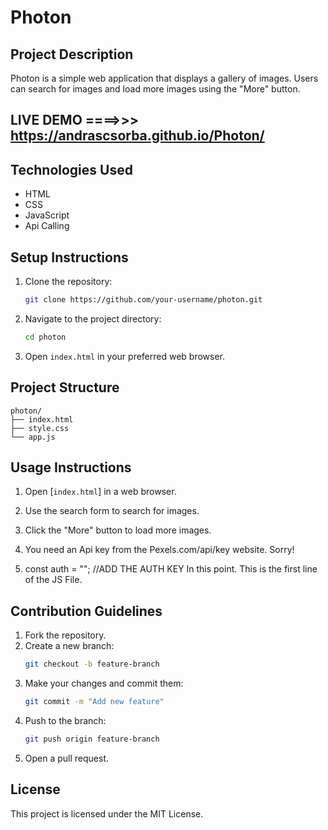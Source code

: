
# Photon

## Project Description
Photon is a simple web application that displays a gallery of images. Users can search for images and load more images using the "More" button.

## LIVE DEMO ====>>> https://andrascsorba.github.io/Photon/

## Technologies Used
- HTML
- CSS
- JavaScript
- Api Calling

## Setup Instructions
1. Clone the repository:
   ```sh
   git clone https://github.com/your-username/photon.git
   ```
2. Navigate to the project directory:
   ```sh
   cd photon
   ```
3. Open `index.html` in your preferred web browser.

## Project Structure
```
photon/
├── index.html
├── style.css
└── app.js
```


## Usage Instructions
1. Open [`index.html`] in a web browser.
2. Use the search form to search for images.
3. Click the "More" button to load more images.
4. You need an Api key from the Pexels.com/api/key website. Sorry!
   
6. const auth = ""; //ADD THE AUTH KEY
In this point. This is the first line of the JS File.

## Contribution Guidelines
1. Fork the repository.
2. Create a new branch:
   ```sh
   git checkout -b feature-branch
   ```
3. Make your changes and commit them:
   ```sh
   git commit -m "Add new feature"
   ```
4. Push to the branch:
   ```sh
   git push origin feature-branch
   ```
5. Open a pull request.

## License
This project is licensed under the MIT License.
```

